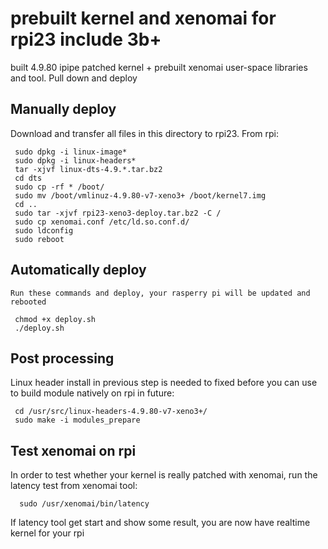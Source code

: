 # prebuilt kernel and xenomai for rpi23 include 3b+
built 4.9.80 ipipe patched kernel + prebuilt xenomai user-space libraries and tool. Pull down and deploy

Manually deploy
------------
Download and transfer all files in this directory to rpi23. From rpi:

     sudo dpkg -i linux-image*
     sudo dpkg -i linux-headers*
     tar -xjvf linux-dts-4.9.*.tar.bz2
     cd dts
     sudo cp -rf * /boot/
     sudo mv /boot/vmlinuz-4.9.80-v7-xeno3+ /boot/kernel7.img
	 cd ..
     sudo tar -xjvf rpi23-xeno3-deploy.tar.bz2 -C /
     sudo cp xenomai.conf /etc/ld.so.conf.d/
     sudo ldconfig
     sudo reboot
	 
Automatically deploy
------------
	Run these commands and deploy, your rasperry pi will be updated and rebooted 
	
	 chmod +x deploy.sh
	 ./deploy.sh
	
Post processing
------------ 
Linux header install in previous step is needed to fixed before you can use to build module natively on rpi in future:

	 cd /usr/src/linux-headers-4.9.80-v7-xeno3+/
	 sudo make -i modules_prepare
	
Test xenomai on rpi
------------   
In order to test whether your kernel is really patched with xenomai, run the latency test from xenomai tool:

      sudo /usr/xenomai/bin/latency
If latency tool get start and show some result, you are now have realtime kernel for your rpi
